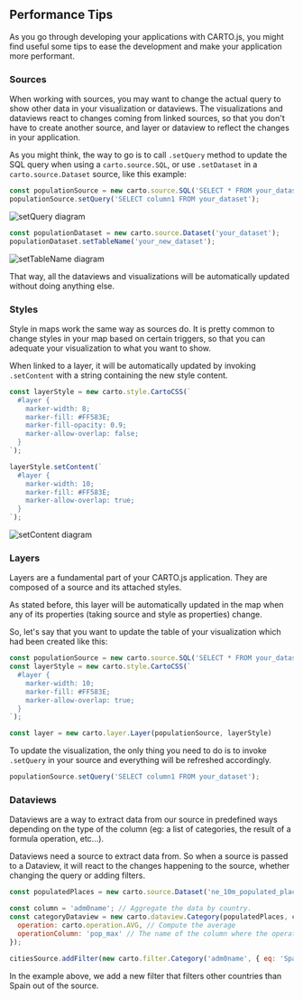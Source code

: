 ## Performance Tips

As you go through developing your applications with CARTO.js, you might find useful some tips to ease the development and make your application more performant.

### Sources
When working with sources, you may want to change the actual query to show other data in your visualization or dataviews. The visualizations and dataviews react to changes coming from linked sources, so that you don't have to create another source, and layer or dataview to reflect the changes in your application.

As you might think, the way to go is to call `.setQuery` method to update the SQL query when using a `carto.source.SQL`, or use `.setDataset` in a `carto.source.Dataset` source, like this example:

``` js
const populationSource = new carto.source.SQL('SELECT * FROM your_dataset');
populationSource.setQuery('SELECT column1 FROM your_dataset');
```

![setQuery diagram](../../img/set_query_diagram.svg)

``` js
const populationDataset = new carto.source.Dataset('your_dataset');
populationDataset.setTableName('your_new_dataset');
```

![setTableName diagram](../../img/set_table_name_diagram.svg)

That way, all the dataviews and visualizations will be automatically updated without doing anything else.

### Styles
Style in maps work the same way as sources do. It is pretty common to change styles in your map based on certain triggers, so that you can adequate your visualization to what you want to show.

When linked to a layer, it will be automatically updated by invoking `.setContent` with a string containing the new style content.

```js
const layerStyle = new carto.style.CartoCSS(`
  #layer {
    marker-width: 8;
    marker-fill: #FF583E;
    marker-fill-opacity: 0.9;
    marker-allow-overlap: false;
  }
`);

layerStyle.setContent(`
  #layer {
    marker-width: 10;
    marker-fill: #FF583E;
    marker-allow-overlap: true;
  }
`);

```

![setContent diagram](../../img/set_content_diagram.svg)

### Layers
Layers are a fundamental part of your CARTO.js application. They are composed of a source and its attached styles.

As stated before, this layer will be automatically updated in the map when any of its properties (taking source and style as properties) change.

So, let's say that you want to update the table of your visualization which had been created like this:

``` js
const populationSource = new carto.source.SQL('SELECT * FROM your_dataset');
const layerStyle = new carto.style.CartoCSS(`
  #layer {
    marker-width: 10;
    marker-fill: #FF583E;
    marker-allow-overlap: true;
  }
`);

const layer = new carto.layer.Layer(populationSource, layerStyle)
```

To update the visualization, the only thing you need to do is to invoke `.setQuery` in your source and everything will be refreshed accordingly.

```js
populationSource.setQuery('SELECT column1 FROM your_dataset');
```

### Dataviews
Dataviews are a way to extract data from our source in predefined ways depending on the type of the column (eg: a list of categories, the result of a formula operation, etc...).

Dataviews need a source to extract data from. So when a source is passed to a Dataview, it will react to the changes happening to the source, whether changing the query or adding filters.

```js
const populatedPlaces = new carto.source.Dataset('ne_10m_populated_places_simple');

const column = 'adm0name'; // Aggregate the data by country.
const categoryDataview = new carto.dataview.Category(populatedPlaces, column, {
  operation: carto.operation.AVG, // Compute the average
  operationColumn: 'pop_max' // The name of the column where the operation will be applied.
});

citiesSource.addFilter(new carto.filter.Category('adm0name', { eq: 'Spain' } ));
```

In the example above, we add a new filter that filters other countries than Spain out of the source.
